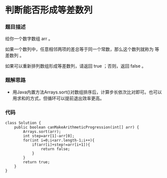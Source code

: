 # 判断能否形成等差数列

### 题目描述

给你一个数字数组 arr 。

如果一个数列中，任意相邻两项的差总等于同一个常数，那么这个数列就称为 等差数列 。

如果可以重新排列数组形成等差数列，请返回 true ；否则，返回 false 。

### 题解思路

+ 用Java内置方法Arrays.sort()对数组排序后，计算步长依次比对即可。也可以用求和的方式，但循环可以提前退出效率更高。

### 代码
	class Solution {
	    public boolean canMakeArithmeticProgression(int[] arr) {
	        Arrays.sort(arr);
	        int step=arr[1]-arr[0];
	        for(int i=0;i<arr.length-1;i++){
	            if(arr[i]+step!=arr[i+1]){
	                return false;
	            }
	        }
	        return true;
	    }
	}
